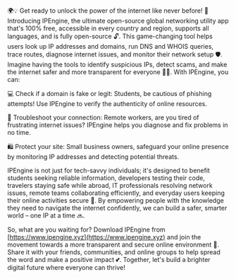 🌍💡 Get ready to unlock the power of the internet like never before! 🚀 Introducing IPEngine, the ultimate open-source global networking utility app that's 100% free, accessible in every country and region, supports all languages, and is fully open-source 🔓. This game-changing tool helps users look up IP addresses and domains, run DNS and WHOIS queries, trace routes, diagnose internet issues, and monitor their network setup 🛡️. Imagine having the tools to identify suspicious IPs, detect scams, and make the internet safer and more transparent for everyone 🕵️‍♀️. With IPEngine, you can:

💻 Check if a domain is fake or legit: Students, be cautious of phishing attempts! Use IPEngine to verify the authenticity of online resources.

🏢 Troubleshoot your connection: Remote workers, are you tired of frustrating internet issues? IPEngine helps you diagnose and fix problems in no time.

🛍️ Protect your site: Small business owners, safeguard your online presence by monitoring IP addresses and detecting potential threats.

IPEngine is not just for tech-savvy individuals; it's designed to benefit students seeking reliable information, developers testing their code, travelers staying safe while abroad, IT professionals resolving network issues, remote teams collaborating efficiently, and everyday users keeping their online activities secure 🌈. By empowering people with the knowledge they need to navigate the internet confidently, we can build a safer, smarter world – one IP at a time 🔜.

So, what are you waiting for? Download IPEngine from [https://www.ipengine.xyz](https://www.ipengine.xyz) and join the movement towards a more transparent and secure online environment 🌊. Share it with your friends, communities, and online groups to help spread the word and make a positive impact 💕. Together, let's build a brighter digital future where everyone can thrive!